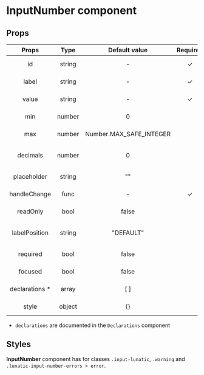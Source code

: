 # InputNumber component

## Props

|      Props      |  Type  |      Default value      | Required | Description                     |
| :-------------: | :----: | :---------------------: | :------: | ------------------------------- |
|       id        | string |            -            |    ✓     | Id of the input                 |
|      label      | string |            -            |    ✓     | Label of the input              |
|      value      | string |            -            |    ✓     | Value of the input              |
|       min       | number |            0            |          | Minimum of the input            |
|       max       | number | Number.MAX_SAFE_INTEGER |          | Maximum of the input            |
|    decimals     | number |            0            |          | Number of decimals of the input |
|   placeholder   | string |           ""            |          | Placeholder of the input        |
|  handleChange   |  func  |            -            |    ✓     | Handler of the input            |
|    readOnly     |  bool  |          false          |          | Is the input read only          |
|  labelPosition  | string |        "DEFAULT"        |          | Position of the input label     |
|    required     |  bool  |          false          |          | Is the input required           |
|     focused     |  bool  |          false          |          | Is the input focused            |
| declarations \* | array  |           [ ]           |          | Declarations of the input       |
|      style      | object |           {}            |          | Style of the input              |

- `declarations` are documented in the `Declarations` component

## Styles

**InputNumber** component has for classes `.input-lunatic`, `.warning` and `.lunatic-input-number-errors > error`.
